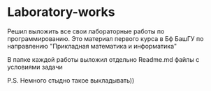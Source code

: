 # Laboratory-works
Решил выложить все свои лабораторные работы по программированию. Это материал первого курса в Бф БашГУ по направлению "Прикладная математика и информатика"

В папке каждой работы выложил отдельно Readme.md файлы с условиями задачи

P.S. Немного стыдно такое выкладывать)) 
